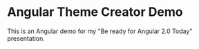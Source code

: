 
# Angular Theme Creator Demo
This is an Angular demo for my "Be ready for Angular 2.0 Today" presentation.
